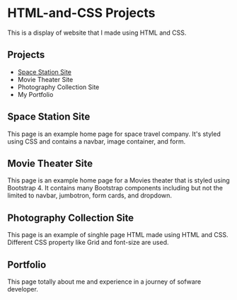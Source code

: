 # HTML-and-CSS Projects

This is a display of website that I made using HTML and CSS.

## Projects

- [Space Station Site](/space_station)
- Movie Theater Site
- Photography Collection Site
- My Portfolio

  
## Space Station Site

This page is an example home page for space travel company. It's styled using CSS and contains 
a navbar, image container, and form.

## Movie Theater Site

This page is an example home page for a Movies theater that is styled using Bootstrap 4. It
contains many Bootstrap components including but not the limited to navbar, jumbotron, form
cards, and dropdown.

## Photography Collection Site

This page is an example of singhle page HTML made using HTML and CSS.
Different CSS property like Grid and font-size are used.

## Portfolio

This page totally about me and experience in a journey of sofware developer.



  
